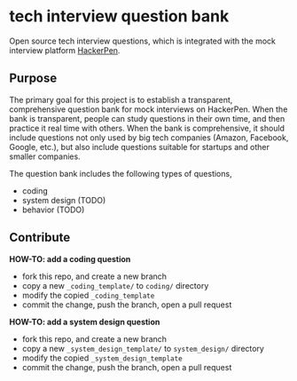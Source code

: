 # tech interview question bank

Open source tech interview questions, which is integrated with the mock interview platform [HackerPen](https://hackerpen.io).

## Purpose

The primary goal for this project is to establish a transparent, comprehensive question bank for mock interviews on HackerPen. When the bank is transparent, people can study questions in their own time, and then practice it real time with others. When the bank is comprehensive, it should include questions not only used by big tech companies (Amazon, Facebook, Google, etc.), but also include questions suitable for startups and other smaller companies.

The question bank includes the following types of questions,

- coding
- system design (TODO)
- behavior (TODO)

## Contribute

**HOW-TO: add a coding question**

- fork this repo, and create a new branch
- copy a new `_coding_template/` to `coding/` directory
- modify the copied `_coding_template`
- commit the change, push the branch, open a pull request

**HOW-TO: add a system design question**

- fork this repo, and create a new branch
- copy a new `_system_design_template/` to `system_design/` directory
- modify the copied `_system_design_template`
- commit the change, push the branch, open a pull request
